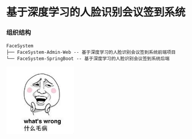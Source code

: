# 基于深度学习的人脸识别会议签到系统

### 组织结构

```
FaceSystem
├── FaceSystem-Admin-Web -- 基于深度学习的人脸识别会议签到系统前端项目
└── FaceSystem-SpringBoot -- 基于深度学习的人脸识别会议签到系统后端
```
![image](https://github.com/AngelSXD/sxd_first_repository/blob/master/images/20160615165142.png)
